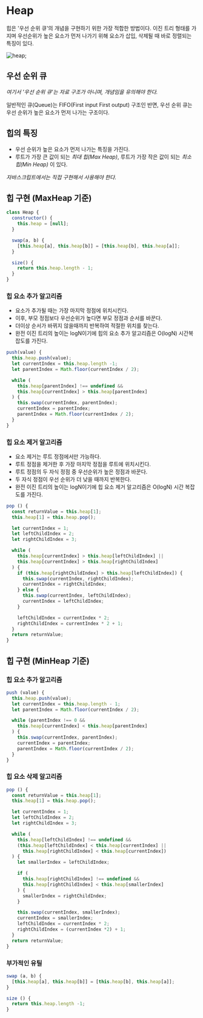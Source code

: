 # Heap

힙은 '우선 순위 큐'의 개념을 구현하기 위한 가장 적합한 방법이다. 이진 트리 형태를 가지며 우선순위가 높은 요소가 먼저 나가기 위해 요소가 삽입, 삭제될 때 바로 정렬되는 특징이 있다.

![heap](https://upload.wikimedia.org/wikipedia/commons/thumb/3/38/Max-Heap.svg/220px-Max-Heap.svg.png);

## 우선 순위 큐

_여기서 '우선 순위 큐'는 자료 구조가 아니며, 개념임을 유의해야 한다._

일반적인 큐(Queue)는 FIFO(First input First output) 구조인 반면, 우선 순위 큐는 우선 순위가 높은 요소가 먼저 나가는 구조이다.

## 힙의 특징

- 우선 순위가 높은 요소가 먼저 나가는 특징을 가진다.
- 루트가 가장 큰 값이 되는 _최대 힙(Max Heap)_, 루트가 가장 작은 값이 되는 _최소 힙(Min Heap)_ 이 있다.

_자바스크립트에서는 직접 구현해서 사용해야 한다._

## 힙 구현 (MaxHeap 기준)

```js
class Heap {
  constructor() {
    this.heap = [null];
  }

  swap(a, b) {
    [this.heap[a], this.heap[b]] = [this.heap[b], this.heap[a]];
  }

  size() {
    return this.heap.length - 1;
  }
}
```

### 힙 요소 추가 알고리즘

- 요소가 추가될 때는 가장 마지막 정점에 위치시킨다.
- 이후, 부모 정점보다 우선순위가 높다면 부모 정점과 순서를 바꾼다.
- 더이상 순서가 바뀌지 않을때까지 반복하여 적절한 위치를 찾는다.
- 완전 이진 트리의 높이는 logN이기에 힙의 요소 추가 알고리즘은 O(logN) 시간복잡도를 가진다.

```js
push(value) {
  this.heap.push(value);
  let currentIndex = this.heap.length -1;
  let parentIndex = Math.floor(currentIndex / 2);

  while (
    this.heap[parentIndex] !== undefined &&
    this.heap[currentIndex] > this.heap[parentIndex]
  ) {
    this.swap(currentIndex, parentIndex);
    currentIndex = parentIndex;
    parentIndex = Math.floor(currentIndex / 2);
  }
}
```

### 힙 요소 제거 알고리즘

- 요소 제거는 루트 정점에서만 가능하다.
- 루트 정점을 제거한 후 가장 마지막 정점을 루트에 위치시킨다.
- 루트 정점의 두 자식 정점 중 우선순위가 높은 정점과 바꾼다.
- 두 자식 정점이 우선 순위가 더 낮을 때까지 반복한다.
- 완전 이진 트리의 높이는 logN이기에 힙 요소 제거 알고리즘은 O(logN) 시간 복잡도를 가진다.

```js
pop () {
  const returnValue = this.heap[1];
  this.heap[1] = this.heap.pop();

  let currentIndex = 1;
  let leftChildIndex = 2;
  let rightChildIndex = 3;

  while (
    this.heap[currentIndex] > this.heap[leftChildIndex] ||
    this.heap[currentIndex] > this.heap[rightChildIndex]
  ) {
    if (this.heap[rightChildIndex] > this.heap[leftChildIndex]) {
      this.swap(currentIndex, rightChildIndex);
      currentIndex = rightChildIndex;
    } else {
      this.swap(currentIndex, leftChildIndex);
      currentIndex = leftChildIndex;
    }

    leftChildIndex = currentIndex * 2;
    rightChildIndex = currentIndex * 2 + 1;
  }
  return returnValue;
}
```

## 힙 구현 (MinHeap 기준)

### 힙 요소 추가 알고리즘

```js
push (value) {
  this.heap.push(value);
  let currentIndex = this.heap.length - 1;
  let parentIndex = Math.floor(currentIndex / 2);

  while (parentIndex !== 0 &&
    this.heap[currentIndex] < this.heap[parentIndex]
  ) {
    this.swap(currentIndex, parentIndex);
    currentIndex = parentIndex;
    parentIndex = Math.floor(currentIndex / 2);
  }
}
```

### 힙 요소 삭제 알고리즘

```js
pop () {
  const returnValue = this.heap[1];
  this.heap[1] = this.heap.pop();

  let currentIndex = 1;
  let leftChildIndex = 2;
  let rightChildIndex = 3;

  while (
    this.heap[leftChildIndex] !== undefined &&
    (this.heap[leftChildIndex] < this.heap[currentIndex] ||
      this.heap[rightChildIndex] < this.heap[currentIndex])
  ) {
    let smallerIndex = leftChildIndex;

    if (
      this.heap[rightChildIndex] !== undefined &&
      this.heap[rightChildIndex] < this.heap[smallerIndex]
    ) {
      smallerIndex = rightChildIndex;
    }

    this.swap(currentIndex, smallerIndex);
    currentIndex = smallerIndex;
    leftChildIndex = currentIndex * 2;
    rightChildIndex = (currentIndex *2) + 1;
  }
  return returnValue;
}
```

### 부가적인 유틸

```js
swap (a, b) {
  [this.heap[a], this.heap[b]] = [this.heap[b], this.heap[a]];
}

size () {
  return this.heap.length -1;
}
```
